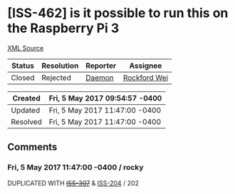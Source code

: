 # [ISS-462]  is it possible to run this on the Raspberry Pi 3

[XML Source](../xml/ISS-462.xml)
<p></p>





Status|Resolution|Reporter|Assignee
------|----------|--------|--------
Closed|Rejected|[Daemon](iamsuperdaemon@Gmail.com)|[Rockford Wei]($rocky)





Created|Fri, 5 May 2017 09:54:57 -0400
-------|--------------
Updated|Fri, 5 May 2017 11:47:00 -0400
Resolved|Fri, 5 May 2017 11:47:00 -0400


## Comments




### Fri, 5 May 2017 11:47:00 -0400 / rocky 

<p><p>DUPLICATED WITH <a href="http://jira.perfect.org:8080/browse/ISS-307" title="Cannot compile PerfectTemplate on RaspberryPi running Ubuntu 16.04" class="issue-link" data-issue-key="ISS-307"><del>ISS-307</del></a> &amp; <a href="http://jira.perfect.org:8080/browse/ISS-204" title="Raspberry pi support?" class="issue-link" data-issue-key="ISS-204">ISS-204</a> / 202</p></p>


